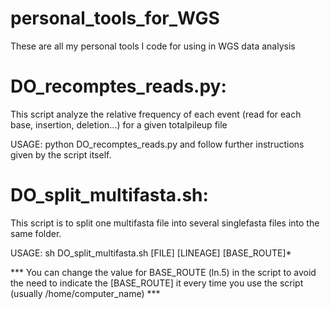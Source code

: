 # personal_tools_for_WGS
These are all my personal tools I code for using in WGS data analysis

# DO_recomptes_reads.py: 
This script analyze the relative frequency of each event (read for each base, insertion, deletion...) for a given totalpileup file

  USAGE: python DO_recomptes_reads.py and follow further instructions given by the script itself.


# DO_split_multifasta.sh:
This script is to split one multifasta file into several singlefasta files into the same folder.

  USAGE: sh DO_split_multifasta.sh [FILE] [LINEAGE] [BASE_ROUTE]*
  
  *** You can change the value for BASE_ROUTE (ln.5) in the script to avoid the need to indicate the [BASE_ROUTE] it every time you use the script (usually /home/computer_name) ***
  

  

  
  
